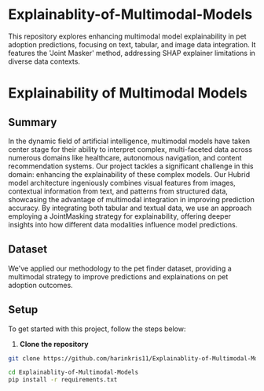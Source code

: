 # Explainablity-of-Multimodal-Models
This repository explores enhancing multimodal model explainability in pet adoption predictions, focusing on text, tabular, and image data integration. It features the 'Joint Masker' method, addressing SHAP explainer limitations in diverse data contexts.
# Explainability of Multimodal Models

## Summary

In the dynamic field of artificial intelligence, multimodal models have taken center stage for their ability to interpret complex, multi-faceted data across numerous domains like healthcare, autonomous navigation, and content recommendation systems. Our project tackles a significant challenge in this domain: enhancing the explainability of these complex models.
Our Hubrid model architecture ingeniously combines visual features from images, contextual information from text, and patterns from structured data, showcasing the advantage of multimodal integration in improving prediction accuracy. By integrating both tabular and textual data, we use an approach employing a JointMasking strategy for explainability, offering deeper insights into how different data modalities influence model predictions.

## Dataset
We've applied our methodology to the pet finder dataset, providing a multimodal strategy to improve predictions and explainations on pet adoption outcomes.

## Setup

To get started with this project, follow the steps below:

1. **Clone the repository**

```bash
git clone https://github.com/harinkris11/Explainablity-of-Multimodal-Models.git

cd Explainablity-of-Multimodal-Models
pip install -r requirements.txt
```


